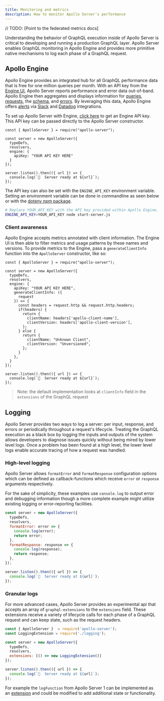 ```yaml
---
title: Monitoring and metrics
description: How to monitor Apollo Server's performance
---
```


// TODO: [Point to the federated metrics docs]

Understanding the behavior of GraphQL execution inside of Apollo Server is critical to developing and running a production GraphQL layer. Apollo Server enables GraphQL monitoring in Apollo Engine and provides more primitive native mechanisms to log each phase of a GraphQL request.

## Apollo Engine

Apollo Engine provides an integrated hub for all GraphQL performance data that is free for one million queries per month. With an API key from the [Engine UI](https://engine.apollographql.com/), Apollo Server reports performance and error data out-of-band. Apollo Engine then aggregates and displays information for [queries](https://www.apollographql.com/docs/engine/features/query-tracking.html), [requests](https://www.apollographql.com/docs/engine/performance.html), the [schema](https://www.apollographql.com/docs/engine/features/performance.html), and [errors](https://www.apollographql.com/docs/engine/features/error-tracking.html). By leveraging this data, Apollo Engine offers [alerts](https://www.apollographql.com/docs/engine/features/alerts.html) via [Slack](https://www.apollographql.com/docs/engine/integrations/slack.html) and [Datadog](https://www.apollographql.com/docs/engine/integrations/datadog.html) integrations.

To set up Apollo Server with Engine, [click here](https://engine.apollographql.com/) to get an Engine API key. This API key can be passed directly to the Apollo Server constructor.

```js{6-8}
const { ApolloServer } = require("apollo-server");

const server = new ApolloServer({
  typeDefs,
  resolvers,
  engine: {
    apiKey: "YOUR API KEY HERE"
  }
});

server.listen().then(({ url }) => {
  console.log(`🚀  Server ready at ${url}`);
});
```

The API key can also be set with the `ENGINE_API_KEY` environment variable. Setting an environment variable can be done in commandline as seen below or with the [dotenv npm package](https://www.npmjs.com/package/dotenv).

```bash
# Replace YOUR_API_KEY with the API key provided within Apollo Engine.
ENGINE_API_KEY=YOUR_API_KEY node start-server.js
```

### Client awareness

Apollo Engine accepts metrics annotated with client information. The Engine UI
is then able to filter metrics and usage patterns by these names and versions. To provide metrics to the Engine, pass a `generateClientInfo` function into the `ApolloServer` constructor, like so:

```js{8-23}
const { ApolloServer } = require("apollo-server");

const server = new ApolloServer({
  typeDefs,
  resolvers,
  engine: {
    apiKey: "YOUR API KEY HERE",
    generateClientInfo: ({
      request
    }) => {
      const headers = request.http && request.http.headers;
      if(headers) {
        return {
          clientName: headers['apollo-client-name'],
          clientVersion: headers['apollo-client-version'],
        };
      } else {
        return {
          clientName: "Unknown Client",
          clientVersion: "Unversioned",
        };
      }
    },
  }
});

server.listen().then(({ url }) => {
  console.log(`🚀  Server ready at ${url}`);
});
```

> Note: the default implementation looks at `clientInfo` field in the
> `extensions` of the GraphQL request

## Logging

Apollo Server provides two ways to log a server: per input, response, and errors or periodically throughout a request's lifecycle. Treating the GraphQL execution as a black box by logging the inputs and outputs of the system allows developers to diagnose issues quickly without being mired by lower level logs. Once a problem has been found at a high level, the lower level logs enable accurate tracing of how a request was handled.

### High-level logging

Apollo Server allows `formatError` and `formatResponse` configuration options which can be defined as callback-functions which receive `error` or `response` arguments respectively.

For the sake of simplicity, these examples use `console.log` to output error and debugging information though a more complete example might utilize existing logging or error-reporting facilities.

```js
const server = new ApolloServer({
  typeDefs,
  resolvers,
  formatError: error => {
    console.log(error);
    return error;
  },
  formatResponse: response => {
    console.log(response);
    return response;
  },
});

server.listen().then(({ url }) => {
  console.log(`🚀  Server ready at ${url}`);
});
```

### Granular logs

For more advanced cases, Apollo Server provides an experimental api that accepts an array of `graphql-extensions` to the `extensions` field. These extensions receive a variety of lifecycle calls for each phase of a GraphQL request and can keep state, such as the request headers.

```js
const { ApolloServer }  = require('apollo-server');
const LoggingExtension = require('./logging');

const server = new ApolloServer({
  typeDefs,
  resolvers,
  extensions: [() => new LoggingExtension()]
});

server.listen().then(({ url }) => {
  console.log(`🚀  Server ready at ${url}`);
});
```

For example the `logFunction` from Apollo Server 1 can be implemented as an [extension](https://github.com/apollographql/apollo-server/blob/8914b135df9840051fe81cc9224b444cfc5b61ab/packages/apollo-server-core/src/logging.ts) and could be modified to add additional state or functionality.
